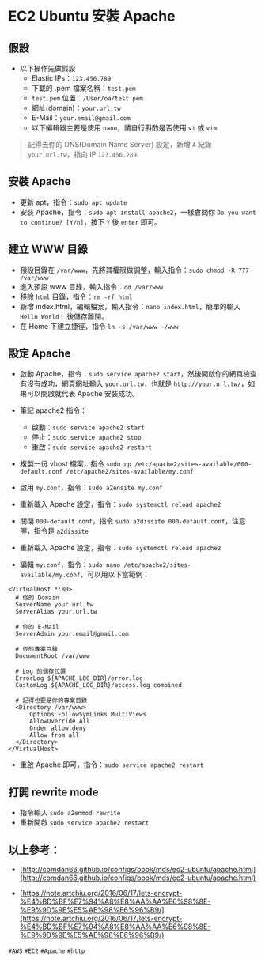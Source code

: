 # EC2 Ubuntu 安裝 Apache

## 假設
* 以下操作先做假設
	* Elastic IPs：`123.456.789`
	* 下載的 .pem 檔案名稱：`test.pem`
	* `test.pem` 位置：`/User/oa/test.pem`
	* 網址(domain)：`your.url.tw`
	* E-Mail：`your.email@gmail.com`
	* 以下編輯器主要是使用 `nano`，請自行斟酌是否使用 `vi` 或 `vim`

> 記得去你的 DNS(Domain Name Server) 設定，新增 `A` 紀錄 `your.url.tw`，指向 IP `123.456.789`

## 安裝 Apache
* 更新 apt，指令：`sudo apt update`
* 安裝 Apache，指令：`sudo apt install apache2`，一樣會問你 `Do you want to continue? [Y/n]`，按下 `Y` 後 `enter` 即可。

## 建立 WWW 目錄

* 預設目錄在 `/var/www`，先將其權限做調整，輸入指令：`sudo chmod -R 777 /var/www`
* 進入預設 www 目錄，輸入指令：`cd /var/www`
* 移除 `html` 目錄，指令：`rm -rf html`
* 新增 index.html，編輯檔案，輸入指令：`nano index.html`，簡單的輸入 `Hello World！` 後儲存離開。
* 在 Home 下建立捷徑，指令 `ln -s /var/www ~/www`

## 設定 Apache

* 啟動 Apache，指令：`sudo service apache2 start`，然後開啟你的網頁檢查有沒有成功，網頁網址輸入 `your.url.tw`，也就是 `http://your.url.tw/`，如果可以開啟就代表 Apache 安裝成功。
* 筆記 apache2 指令：
	* 啟動：`sudo service apache2 start`
	* 停止：`sudo service apache2 stop`
	* 重啟：`sudo service apache2 restart`

* 複製一份 vhost 檔案，指令 `sudo cp /etc/apache2/sites-available/000-default.conf /etc/apache2/sites-available/my.conf`
* 啟用 `my.conf`，指令：`sudo a2ensite my.conf`
* 重新載入 Apache 設定，指令：`sudo systemctl reload apache2`
* 關閉 `000-default.conf`，指令 `sudo a2dissite 000-default.conf`，注意喔，指令是 `a2dissite`
* 重新載入 Apache 設定，指令：`sudo systemctl reload apache2`
* 編輯 `my.conf`，指令：`sudo nano /etc/apache2/sites-available/my.conf`，可以用以下當範例：

```
<VirtualHost *:80>
  # 你的 Domain
  ServerName your.url.tw
  ServerAlias your.url.tw

  # 你的 E-Mail
  ServerAdmin your.email@gmail.com

  # 你的專案目錄
  DocumentRoot /var/www
  
  # Log 的儲存位置
  ErrorLog ${APACHE_LOG_DIR}/error.log
  CustomLog ${APACHE_LOG_DIR}/access.log combined

  # 記得也要是你的專案目錄
  <Directory /var/www>
      Options FollowSymLinks MultiViews
      AllowOverride All
      Order allow,deny
      Allow from all
  </Directory>
</VirtualHost>
```

* 重啟 Apache 即可，指令：`sudo service apache2 restart`

## 打開 rewrite mode

* 指令輸入 `sudo a2enmod rewrite`
* 重新開啟 `sudo service apache2 restart`

## 以上參考：
* [http://comdan66.github.io/configs/book/mds/ec2-ubuntu/apache.html](http://comdan66.github.io/configs/book/mds/ec2-ubuntu/apache.html)

* [https://note.artchiu.org/2016/06/17/lets-encrypt-%E4%BD%BF%E7%94%A8%E8%AA%AA%E6%98%8E-%E9%9D%9E%E5%AE%98%E6%96%B9/](https://note.artchiu.org/2016/06/17/lets-encrypt-%E4%BD%BF%E7%94%A8%E8%AA%AA%E6%98%8E-%E9%9D%9E%E5%AE%98%E6%96%B9/)

`#AWS` `#EC2` `#Apache` `#http`